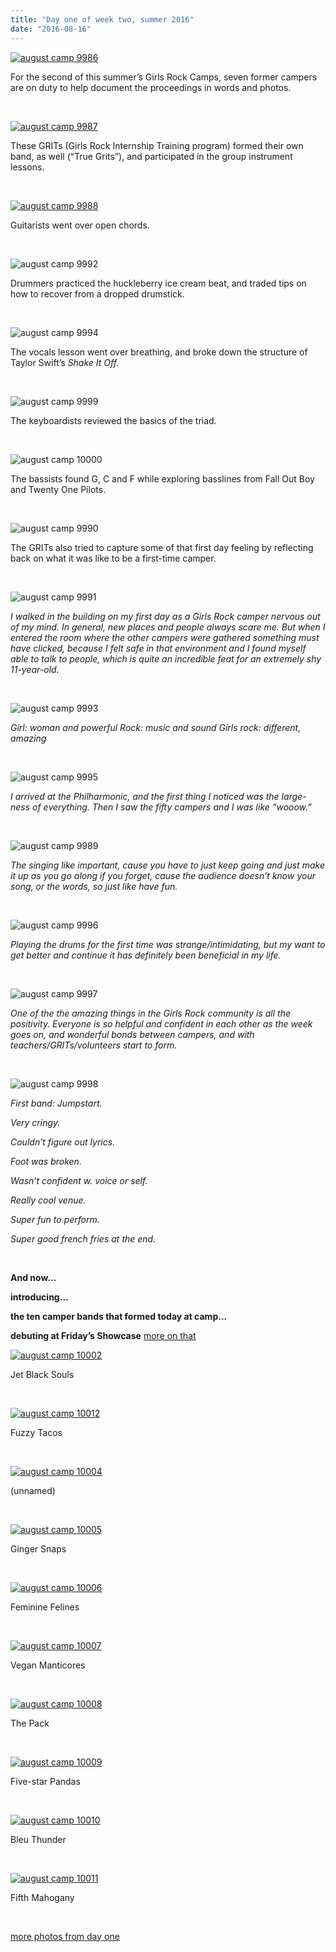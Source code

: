 ```yaml
---
title: "Day one of week two, summer 2016"
date: "2016-08-16"
---
```


[![august camp 9986](/uploads/blogpost/august-camp-9986.jpg)](http://girlsrockri.org/wp-content/uploads/2016/08/august-camp-9988.jpg)

For the second of this summer’s Girls Rock Camps, seven former campers are on duty to help document the proceedings in words and photos.

 

[![august camp 9987](/uploads/blogpost/august-camp-9987.jpg)](http://girlsrockri.org/wp-content/uploads/2016/08/august-camp-9988.jpg)

These GRITs (Girls Rock Internship Training program) formed their own band, as well (“True Grits”), and participated in the group instrument lessons.

 

[![august camp 9988](/uploads/blogpost/august-camp-9988.jpg)](http://girlsrockri.org/wp-content/uploads/2016/08/august-camp-9988.jpg)

Guitarists went over open chords.

 

![august camp 9992](/uploads/blogpost/august-camp-9992.jpg)

Drummers practiced the huckleberry ice cream beat, and traded tips on how to recover from a dropped drumstick.

 

![august camp 9994](/uploads/blogpost/august-camp-9994.jpg)

The vocals lesson went over breathing, and broke down the structure of Taylor Swift’s _Shake It Off._

 

![august camp 9999](/uploads/blogpost/august-camp-9999.jpg)

The keyboardists reviewed the basics of the triad.

 

![august camp 10000](/uploads/blogpost/august-camp-10000.jpg)

The bassists found G, C and F while exploring basslines from Fall Out Boy and Twenty One Pilots.

 

![august camp 9990](/uploads/blogpost/august-camp-9990.jpg)

The GRITs also tried to capture some of that first day feeling by reflecting back on what it was like to be a first-time camper.

 

![august camp 9991](/uploads/blogpost/august-camp-9991.jpg)

_I walked in the building on my first day as a Girls Rock camper nervous out of my mind. In general, new places and people always scare me. But when I entered the room where the other campers were gathered something must have clicked, because I felt safe in that environment and I found myself able to talk to people, which is quite an incredible feat for an extremely shy 11-year-old._ 

 

![august camp 9993](/uploads/blogpost/august-camp-9993.jpg)

_Girl: woman and powerful_ _Rock: music and sound_ _Girls rock: different, amazing_

 

![august camp 9995](/uploads/blogpost/august-camp-9995.jpg)

_I arrived at the Philharmonic, and the first thing I noticed was the large-ness of everything. Then I saw the fifty campers and I was like “wooow.”_

 

![august camp 9989](/uploads/blogpost/august-camp-9989.jpg)

_The singing like important, cause you have to just keep going and just make it up as you go along if you forget, cause the audience doesn’t know your song, or the words, so just like have fun._

 

![august camp 9996](/uploads/blogpost/august-camp-9996.jpg)

_Playing the drums for the first time was strange/intimidating, but my want to get better and continue it has definitely been beneficial in my life._

 

![august camp 9997](/uploads/blogpost/august-camp-9997.jpg)

_One of the the amazing things in the Girls Rock community is all the positivity. Everyone is so helpful and confident in each other as the week goes on, and wonderful bonds between campers, and with teachers/GRITs/volunteers start to form._

 

![august camp 9998](/uploads/blogpost/august-camp-9998.jpg)

_First band: Jumpstart._

_Very cringy._

_Couldn’t figure out lyrics._

_Foot was broken._

_Wasn’t confident w. voice or self._

_Really cool venue._

_Super fun to perform._

_Super good french fries at the end._

 

**And now…**

**introducing...**

**the ten camper bands that formed today at camp...**

**debuting at Friday’s Showcase** [more on that](https://www.facebook.com/events/1072819902797658/)

[![august camp 10002](/uploads/blogpost/august-camp-10002.jpg)](http://girlsrockri.org/wp-content/uploads/2016/08/august-camp-10002.jpg)

Jet Black Souls

 

[![august camp 10012](/uploads/blogpost/august-camp-10012.jpg)](http://girlsrockri.org/wp-content/uploads/2016/08/august-camp-10012.jpg)

Fuzzy Tacos

 

[![august camp 10004](/uploads/blogpost/august-camp-10004.jpg)](http://girlsrockri.org/wp-content/uploads/2016/08/august-camp-10004.jpg)

(unnamed)

 

[![august camp 10005](/uploads/blogpost/august-camp-10005.jpg)](http://girlsrockri.org/wp-content/uploads/2016/08/august-camp-10005.jpg)

Ginger Snaps

 

[![august camp 10006](/uploads/blogpost/august-camp-10006.jpg)](http://girlsrockri.org/wp-content/uploads/2016/08/august-camp-10006.jpg)

Feminine Felines

 

[![august camp 10007](/uploads/blogpost/august-camp-10007.jpg)](http://girlsrockri.org/wp-content/uploads/2016/08/august-camp-10007.jpg)

Vegan Manticores

 

[![august camp 10008](/uploads/blogpost/august-camp-10008.jpg)](http://girlsrockri.org/wp-content/uploads/2016/08/august-camp-10008.jpg)

The Pack

 

[![august camp 10009](/uploads/blogpost/august-camp-10009.jpg)](http://girlsrockri.org/wp-content/uploads/2016/08/august-camp-10009.jpg)

Five-star Pandas

 

[![august camp 10010](/uploads/blogpost/august-camp-10010.jpg)](http://girlsrockri.org/wp-content/uploads/2016/08/august-camp-10010.jpg)

Bleu Thunder

 

[![august camp 10011](/uploads/blogpost/august-camp-10011.jpg)](http://girlsrockri.org/wp-content/uploads/2016/08/august-camp-10011.jpg)

Fifth Mahogany

 

[more photos from day one](https://www.flickr.com/photos/girlsrockri/albums/72157669414938304)
